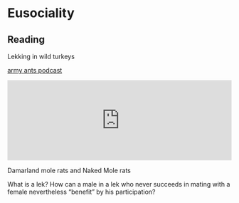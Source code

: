 # Eusociality

## Reading

Lekking in wild turkeys

[army ants podcast](https://www.listennotes.com/podcasts/discovery/tooth-and-claw-army-ant-pDlqVjaXSz8/)
<iframe src="https://www.listennotes.com/podcasts/discovery/tooth-and-claw-army-ant-pDlqVjaXSz8/embed/" height="180px" width="100%" style="width: 1px; min-width: 100%;" frameborder="0" scrolling="no" loading="lazy"></iframe>


Damarland mole rats and Naked Mole rats


What is a lek? How can a male in a lek who never succeeds in mating with a female
nevertheless “benefit” by his participation? 
